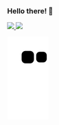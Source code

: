 ### Hello there! 👋 

<div>
  <a href="https://github.com/flavio505">
  <img height="180em" src="https://github-readme-stats.vercel.app/api?username=flavio505&show_icons=true&theme=merko&include_all_commits=true&count_private=true"/>
  
  <img height="180em" src="https://github-readme-stats.vercel.app/api/top-langs/?username=flavio505&layout=compact&langs_count=16&theme=merko"/>
<div>

![Snake animation](https://github.com/rafaballerini/rafaballerini/blob/output/github-contribution-grid-snake.svg)
  
  </div>
